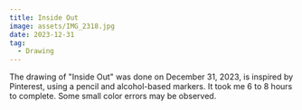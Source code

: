 ```yaml
---
title: Inside Out
image: assets/IMG_2318.jpg
date: 2023-12-31
tag:
  - Drawing
---
```


The drawing of "Inside Out" was done on December 31, 2023, is inspired by Pinterest, using a pencil and alcohol-based markers. It took me 6 to 8 hours to complete. Some small color errors may be observed.
